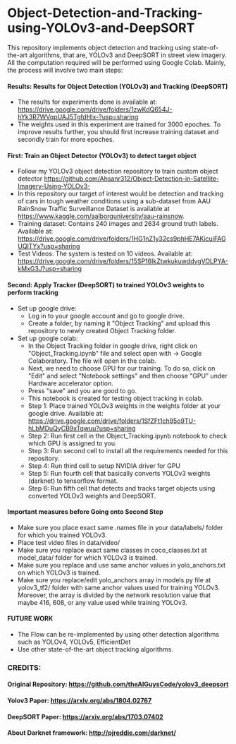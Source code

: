 # Object-Detection-and-Tracking-using-YOLOv3-and-DeepSORT
This repository implements object detection and tracking using state-of-the-art algorithms, that are, YOLOv3 and DeepSORT in street view imagery. All the computation required will be performed using Google Colab. Mainly, the process will involve two main steps:

#### Results: Results for Object Detection (YOLOv3) and Tracking (DeepSORT)
- The results for experiments done is available at: https://drive.google.com/drive/folders/1zwKdQ654J-hYk3R7WVqpUAJ5TgfdHIx-?usp=sharing
- The weights used in this experiment are trained for 3000 epoches. To improve results further, you should first increase training dataset and secondly train for more epoches.  

#### First: Train an Object Detector (YOLOv3) to detect target object
- Follow my YOLOv3 object detection repository to train custom object detector https://github.com/Ahsanr312/Object-Detection-in-Satellite-Imagery-Using-YOLOv3-
- In this repository our target of interest would be detection and tracking of cars in tough weather conditions using a sub-dataset from AAU RainSnow Traffic Surveillance Dataset is available at https://www.kaggle.com/aalborguniversity/aau-rainsnow.
- Training dataset: Contains 240 images and 2634 ground truth labels. Available at: https://drive.google.com/drive/folders/1HG1nZ1y32cs9phHE7AKicuiFAGUQlTYx?usp=sharing
- Test Videos: The system is tested on 10 videos. Available at: https://drive.google.com/drive/folders/15SP16IkZtwkukuwddvgVOLPYA-kMxG3J?usp=sharing

#### Second: Apply Tracker (DeepSORT) to trained YOLOv3 weights to perform tracking
- Set up google drive:
  - Log in to your google account and go to google drive.
  - Create a folder, by naming it "Object Tracking" and upload this repository to newly created Object Tracking folder.
- Set up google colab:
  - In the Object Tracking folder in google drive, right click on "Object_Tracking.ipynb" file and select open with -> Google Colaboratory. The file will open in the colab.
  - Next, we need to choose GPU for our training. To do so, click on "Edit" and select "Notebook settings" and then choose "GPU" under Hardware accelerator option. 
  - Press "save" and you are good to go.
  - This notebook is created for testing object tracking in colab.
  - Step 1: Place trained YOLOv3 weights in the weights folder at your google drive. Available at: https://drive.google.com/drive/folders/1SfZFt1ch95o9TU-hLbMDuQyCB9xTqwuu?usp=sharing
  - Step 2: Run first cell in the Object_Tracking.ipynb notebook to check which GPU is assigned to you. 
  - Step 3: Run second cell to install all the requirements needed for this repository.
  - Step 4: Run third cell to setup NVIDIA driver for GPU
  - Step 5: Run fourth cell that basically converts YOLOv3 weights (darknet) to tensorflow format.
  - Step 6: Run fifth cell that detects and tracks target objects using converted YOLOv3 weights and DeepSORT.

#### Important measures before Going onto Second Step
- Make sure you place exact same .names file in your data/labels/ folder for which you trained YOLOv3.
- Place test video files in data/video/
- Make sure you replace exact same classes in coco_classes.txt at model_data/ folder for which YOLOv3 is trained. 
- Make sure you replace and use same anchor values in yolo_anchors.txt on which YOLOv3 is trained. 
- Make sure you replace/edit yolo_anchors array in models.py file at yolov3_tf2/ folder with same anchor values used for training YOLOv3. Moreover, the array is divided by the network resolution value that maybe 416, 608, or any value used while training YOLOv3.

#### FUTURE WORK
- The Flow can be re-implemented by using other detection algorithms such as YOLOv4, YOLOv5, EfficientDet
- Use other state-of-the-art object tracking algorithms.

### CREDITS:
#### Original Repository: https://github.com/theAIGuysCode/yolov3_deepsort

#### Yolov3 Paper: https://arxiv.org/abs/1804.02767

#### DeepSORT Paper: https://arxiv.org/abs/1703.07402

#### About Darknet framework: http://pjreddie.com/darknet/
